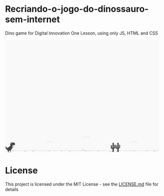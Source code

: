 # Recriando-o-jogo-do-dinossauro-sem-internet
Dino game for Digital Innovation One Lesson, using only JS, HTML and CSS

![screenshot](assets/example.png?raw=true "screenshot")

# License
This project is licensed under the MIT License - see the [LICENSE.md](LICENSE.md) file for details
